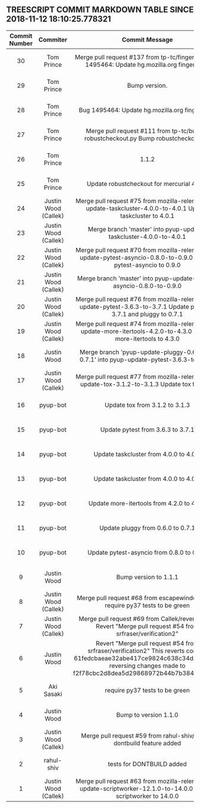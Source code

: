 ## TREESCRIPT COMMIT MARKDOWN TABLE SINCE 2018-11-12 18:10:25.778321

| Commit Number | Commiter | Commit Message | Commit Url | Date | 
|:---:|:----:|:----------------------------------:|:------:|:----:| 
|30|Tom Prince|Merge pull request #137 from tp-tc/fingerprint   Bug 1495464: Update hg.mozilla.org fingerprint.|[URL](https://api.github.com/repos/mozilla-releng/treescript/commits/c76991e0a3d989cd5e56ac230795daa0ba462d0c)|2018-10-31 21:24:18 
|29|Tom Prince|Bump version.|[URL](https://api.github.com/repos/mozilla-releng/treescript/commits/5513bb6bfd14c076aadbf275c2a9f3cffb3fb30a)|2018-10-31 21:21:07 
|28|Tom Prince|Bug 1495464: Update hg.mozilla.org fingerprint.|[URL](https://api.github.com/repos/mozilla-releng/treescript/commits/b34cbe8f210f55b9e29eb438f1cd34b6390250a7)|2018-10-31 21:18:25 
|27|Tom Prince|Merge pull request #111 from tp-tc/bump-robustcheckout.py  Bump robustcheckout.py.|[URL](https://api.github.com/repos/mozilla-releng/treescript/commits/1f6dc4c8bd37e686c2e0e9e909c65091eb54a51c)|2018-10-02 16:43:57 
|26|Tom Prince|1.1.2|[URL](https://api.github.com/repos/mozilla-releng/treescript/commits/8e0427732c08e617b4086456f04b0625eab9dbad)|2018-10-02 15:47:41 
|25|Tom Prince|Update robustcheckout for mercurial 4.7.1.|[URL](https://api.github.com/repos/mozilla-releng/treescript/commits/6dee55337062b8da623f1a50663754f283cdb99d)|2018-10-02 15:43:59 
|24|Justin Wood (Callek)|Merge pull request #75 from mozilla-releng/pyup-update-taskcluster-4.0.0-to-4.0.1  Update taskcluster to 4.0.1|[URL](https://api.github.com/repos/mozilla-releng/treescript/commits/32f0c8f370cada3e726dfd0d17afbdf62f08e58b)|2018-08-04 18:10:34 
|23|Justin Wood (Callek)|Merge branch 'master' into pyup-update-taskcluster-4.0.0-to-4.0.1|[URL](https://api.github.com/repos/mozilla-releng/treescript/commits/4bde1bea3ea43484a823222a1289788bf01e8662)|2018-08-04 18:10:09 
|22|Justin Wood (Callek)|Merge pull request #70 from mozilla-releng/pyup-update-pytest-asyncio-0.8.0-to-0.9.0  Update pytest-asyncio to 0.9.0|[URL](https://api.github.com/repos/mozilla-releng/treescript/commits/d449257757fc3a8e5b2a4e9ca82add7c910a910d)|2018-08-04 18:06:08 
|21|Justin Wood (Callek)|Merge branch 'master' into pyup-update-pytest-asyncio-0.8.0-to-0.9.0|[URL](https://api.github.com/repos/mozilla-releng/treescript/commits/570d88779e05d933b83a1fa4947a47a3e166d43f)|2018-08-04 18:05:59 
|20|Justin Wood (Callek)|Merge pull request #76 from mozilla-releng/pyup-update-pytest-3.6.3-to-3.7.1  Update pytest to 3.7.1 and pluggy to 0.7.1|[URL](https://api.github.com/repos/mozilla-releng/treescript/commits/5cdbd63b00c34171d77146c197108fe95c759d24)|2018-08-04 18:01:14 
|19|Justin Wood (Callek)|Merge pull request #74 from mozilla-releng/pyup-update-more-itertools-4.2.0-to-4.3.0  Update more-itertools to 4.3.0|[URL](https://api.github.com/repos/mozilla-releng/treescript/commits/f91bb9158c2a466b753e7296e311ddd2da078a91)|2018-08-04 18:00:51 
|18|Justin Wood|Merge branch 'pyup-update-pluggy-0.6.0-to-0.7.1' into pyup-update-pytest-3.6.3-to-3.7.1|[URL](https://api.github.com/repos/mozilla-releng/treescript/commits/f7707cfc8cbc5c472fcc778b19c89da2c586f035)|2018-08-04 17:56:22 
|17|Justin Wood (Callek)|Merge pull request #77 from mozilla-releng/pyup-update-tox-3.1.2-to-3.1.3  Update tox to 3.1.3|[URL](https://api.github.com/repos/mozilla-releng/treescript/commits/60ae3a3a95210758942514289bbeb4f22789ec12)|2018-08-04 17:38:59 
|16|pyup-bot|Update tox from 3.1.2 to 3.1.3|[URL](https://api.github.com/repos/mozilla-releng/treescript/commits/eb19668ed68c1464936c48e0e9865b64c8abd1b7)|2018-08-04 07:06:59 
|15|pyup-bot|Update pytest from 3.6.3 to 3.7.1|[URL](https://api.github.com/repos/mozilla-releng/treescript/commits/358d64e6c749368f9604ac0ca395759ae8a338b9)|2018-08-03 06:16:56 
|14|pyup-bot|Update taskcluster from 4.0.0 to 4.0.1|[URL](https://api.github.com/repos/mozilla-releng/treescript/commits/d5127d3fb9f97ab8433797ae1f12807546641762)|2018-08-02 10:34:57 
|13|pyup-bot|Update taskcluster from 4.0.0 to 4.0.1|[URL](https://api.github.com/repos/mozilla-releng/treescript/commits/1d57b2a4210a0bb16f1022cffc7276c6eb341758)|2018-08-02 10:34:55 
|12|pyup-bot|Update more-itertools from 4.2.0 to 4.3.0|[URL](https://api.github.com/repos/mozilla-releng/treescript/commits/70b265da45afac41f950e52413123806f15940bf)|2018-07-31 13:50:54 
|11|pyup-bot|Update pluggy from 0.6.0 to 0.7.1|[URL](https://api.github.com/repos/mozilla-releng/treescript/commits/b4177142a3a93605b1c3aac4325ccb2bf30d01a6)|2018-07-29 00:32:45 
|10|pyup-bot|Update pytest-asyncio from 0.8.0 to 0.9.0|[URL](https://api.github.com/repos/mozilla-releng/treescript/commits/3de31f6bd6a9d8ad12ff51e035eee3ba6386ea2a)|2018-07-28 15:27:44 
|9|Justin Wood|Bump version to 1.1.1|[URL](https://api.github.com/repos/mozilla-releng/treescript/commits/dd654070929793d47e4e771e052b37a7fceb1213)|2018-07-28 01:53:45 
|8|Justin Wood (Callek)|Merge pull request #68 from escapewindow/py37  require py37 tests to be green|[URL](https://api.github.com/repos/mozilla-releng/treescript/commits/595e6d0d3f1cf6c69190d3b9abc2f94fb2054fb5)|2018-07-28 01:51:39 
|7|Justin Wood (Callek)|Merge pull request #69 from Callek/revert_pr_54  Revert "Merge pull request #54 from srfraser/verification2"|[URL](https://api.github.com/repos/mozilla-releng/treescript/commits/1a52704a2770f82b52afdcdf596d217897a54e1b)|2018-07-28 01:30:56 
|6|Justin Wood|Revert "Merge pull request #54 from srfraser/verification2"  This reverts commit 61fedcbaeae32abe417ce9824c638c34dae5b619, reversing changes made to f2f78cbc2d8dea5d29868972b44b7b384752a5a3.|[URL](https://api.github.com/repos/mozilla-releng/treescript/commits/716628747b62a858d23b057f0724d0b14c79703f)|2018-07-28 01:28:52 
|5|Aki Sasaki|require py37 tests to be green|[URL](https://api.github.com/repos/mozilla-releng/treescript/commits/4543f599d9ec75e03ed6391d85b63fcedbc15c13)|2018-07-27 23:16:45 
|4|Justin Wood|Bump to version 1.1.0|[URL](https://api.github.com/repos/mozilla-releng/treescript/commits/1558a33c01e77449c240ee98d39aa9ba5653d565)|2018-07-25 18:15:32 
|3|Justin Wood (Callek)|Merge pull request #59 from rahul-shiv/master  dontbuild feature added|[URL](https://api.github.com/repos/mozilla-releng/treescript/commits/2042c5c58cc781960b1a9437443d6a5321e19a78)|2018-07-25 17:55:20 
|2|rahul-shiv|tests for DONTBUILD added|[URL](https://api.github.com/repos/mozilla-releng/treescript/commits/ca520ed66f421e724f2e88af1c7bd98295453ad8)|2018-07-25 16:41:32 
|1|Justin Wood (Callek)|Merge pull request #63 from mozilla-releng/pyup-update-scriptworker-12.1.0-to-14.0.0  Update scriptworker to 14.0.0|[URL](https://api.github.com/repos/mozilla-releng/treescript/commits/35dfe47bf62b1e61a6aaba233bddb7731d7e08e9)|2018-07-17 17:32:03 


